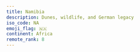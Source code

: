 ```yaml
---
title: Namibia
description: Dunes, wildlife, and German legacy
iso_code: NA
emoji_flag: 🇳🇦
continent: Africa
remote_rank: 8
---
```


